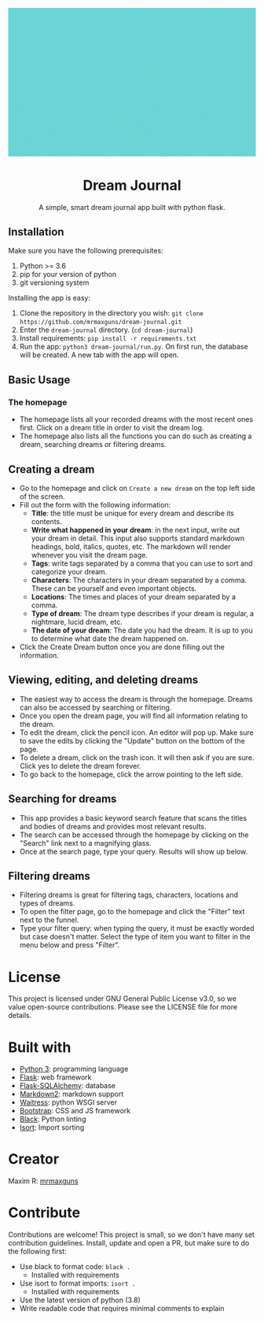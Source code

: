 [![An image showing the basic layout of the dream journal](docs/assets/img/home.gif)](https://mrmaxguns.github.io/dream-journal/)
<h1 align=center>Dream Journal</h1>

<p align=center>A simple, smart dream journal app built with python flask.</p>

## Installation

Make sure you have the following prerequisites:
1. Python >= 3.6
2. pip for your version of python
3. git versioning system

Installing the app is easy:

1. Clone the repository in the directory you wish: `git clone https://github.com/mrmaxguns/dream-journal.git`
2. Enter the `dream-journal` directory. (`cd dream-journal`)
3. Install requirements: `pip install -r requirements.txt`
4. Run the app: `python3 dream-journal/run.py`. On first run, the database will be created. A new tab with the app will open.

## Basic Usage

### The homepage
* The homepage lists all your recorded dreams with the most recent ones first. Click on a dream title in order to visit the dream log.
* The homepage also lists all the functions you can do such as creating a dream, searching dreams or filtering dreams.

## Creating a dream
* Go to the homepage and click on `Create a new dream` on the top left side of the screen.
* Fill out the form with the following information:
  * **Title**: the title must be unique for every dream and describe its contents.
  * **Write what happened in your dream**: in the next input, write out your dream in detail. This input also supports standard markdown headings, bold, italics, quotes, etc. The markdown will render whenever you visit the dream page.
  * **Tags**: write tags separated by a comma that you can use to sort and categorize your dream.
  * **Characters**: The characters in your dream separated by a comma. These can be yourself and even important objects.
  * **Locations**: The times and places of your dream separated by a comma.
  * **Type of dream**: The dream type describes if your dream is regular, a nightmare, lucid dream, etc.
  * **The date of your dream**: The date you had the dream. It is up to you to determine what date the dream happened on.
* Click the Create Dream button once you are done filling out the information.

## Viewing, editing, and deleting dreams
* The easiest way to access the dream is through the homepage. Dreams can also be accessed by searching or filtering.
* Once you open the dream page, you will find all information relating to the dream.
* To edit the dream, click the pencil icon. An editor will pop up. Make sure to save the edits by clicking the "Update" button on the bottom of the page.
* To delete a dream, click on the trash icon. It will then ask if you are sure. Click yes to delete the dream forever.
* To go back to the homepage, click the arrow pointing to the left side.

## Searching for dreams
* This app provides a basic keyword search feature that scans the titles and bodies of dreams and provides most relevant results.
* The search can be accessed through the homepage by clicking on the "Search" link next to a magnifying glass.
* Once at the search page, type your query. Results will show up below.

## Filtering dreams
* Filtering dreams is great for filtering tags, characters, locations and types of dreams.
* To open the filter page, go to the homepage and click the "Filter" text next to the funnel.
* Type your filter query: when typing the query, it must be exactly worded but case doesn't matter. Select the type of item you want to filter in the menu below and press "Filter".

# License
This project is licensed under GNU General Public License v3.0, so we value open-source contributions. Please see the LICENSE file for more details.

# Built with
* [Python 3](https://python.org): programming language
* [Flask](https://flask.palletsprojects.com): web framework
* [Flask-SQLAlchemy](https://flask-sqlalchemy.palletsprojects.com): database
* [Markdown2](https://github.com/trentm/python-markdown2): markdown support
* [Waitress](https://docs.pylonsproject.org/projects/waitress/en/stable/): python WSGI server
* [Bootstrap](https://getbootstrap.com/): CSS and JS framework
* [Black](https://black.readthedocs.io/en/stable/): Python linting
* [Isort](https://timothycrosley.github.io/isort/): Import sorting

# Creator
Maxim R: [mrmaxguns](https://github.com/mrmaxguns)

# Contribute
Contributions are welcome! This project is small, so we don't have many set contribution guidelines. Install, update and open a PR, but make sure to do the following first:
* Use black to format code: `black .`
  * Installed with requirements
* Use isort to format imports: `isort .`
  * Installed with requirements
* Use the latest version of python (3.8)
* Write readable code that requires minimal comments to explain
